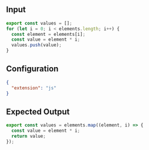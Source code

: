 
## Input
```javascript input
export const values = [];
for (let i = 0; i < elements.length; i++) {
  const element = elements[i];
  const value = element * i;
  values.push(value);
}
```

## Configuration
```json configuration
{
  "extension": "js"
}
```

## Expected Output
```javascript expected output
export const values = elements.map((element, i) => {
  const value = element * i;
  return value;
});
```

